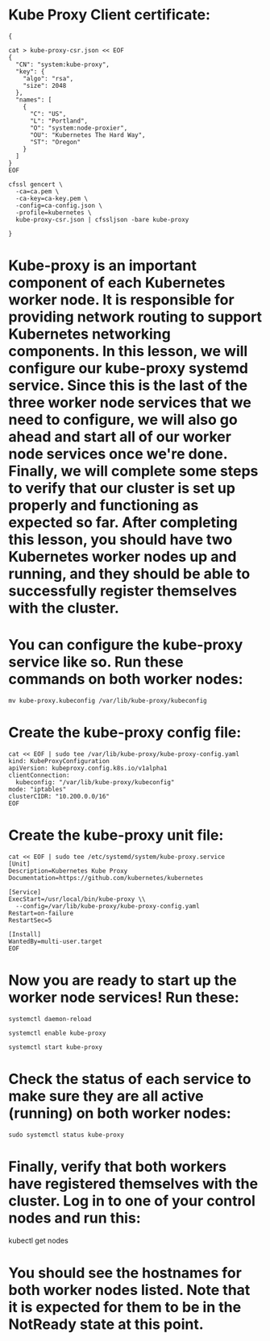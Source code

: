 # Kube Proxy Client certificate:
~~~
{

cat > kube-proxy-csr.json << EOF
{
  "CN": "system:kube-proxy",
  "key": {
    "algo": "rsa",
    "size": 2048
  },
  "names": [
    {
      "C": "US",
      "L": "Portland",
      "O": "system:node-proxier",
      "OU": "Kubernetes The Hard Way",
      "ST": "Oregon"
    }
  ]
}
EOF

cfssl gencert \
  -ca=ca.pem \
  -ca-key=ca-key.pem \
  -config=ca-config.json \
  -profile=kubernetes \
  kube-proxy-csr.json | cfssljson -bare kube-proxy

}
~~~
# Kube-proxy is an important component of each Kubernetes worker node. It is responsible for providing network routing to support Kubernetes networking components. In this lesson, we will configure our kube-proxy systemd service. Since this is the last of the three worker node services that we need to configure, we will also go ahead and start all of our worker node services once we're done. Finally, we will complete some steps to verify that our cluster is set up properly and functioning as expected so far. After completing this lesson, you should have two Kubernetes worker nodes up and running, and they should be able to successfully register themselves with the cluster.

# You can configure the kube-proxy service like so. Run these commands on both worker nodes:
~~~
mv kube-proxy.kubeconfig /var/lib/kube-proxy/kubeconfig
~~~
# Create the kube-proxy config file:
~~~
cat << EOF | sudo tee /var/lib/kube-proxy/kube-proxy-config.yaml
kind: KubeProxyConfiguration
apiVersion: kubeproxy.config.k8s.io/v1alpha1
clientConnection:
  kubeconfig: "/var/lib/kube-proxy/kubeconfig"
mode: "iptables"
clusterCIDR: "10.200.0.0/16"
EOF
~~~
# Create the kube-proxy unit file:
~~~
cat << EOF | sudo tee /etc/systemd/system/kube-proxy.service
[Unit]
Description=Kubernetes Kube Proxy
Documentation=https://github.com/kubernetes/kubernetes

[Service]
ExecStart=/usr/local/bin/kube-proxy \\
  --config=/var/lib/kube-proxy/kube-proxy-config.yaml
Restart=on-failure
RestartSec=5

[Install]
WantedBy=multi-user.target
EOF
~~~
# Now you are ready to start up the worker node services! Run these:
~~~
systemctl daemon-reload
~~~
~~~
systemctl enable kube-proxy
~~~
~~~
systemctl start kube-proxy
~~~
# Check the status of each service to make sure they are all active (running) on both worker nodes:
~~~
sudo systemctl status kube-proxy
~~~
# Finally, verify that both workers have registered themselves with the cluster. Log in to one of your control nodes and run this:

kubectl get nodes

# You should see the hostnames for both worker nodes listed. Note that it is expected for them to be in the NotReady state at this point.
